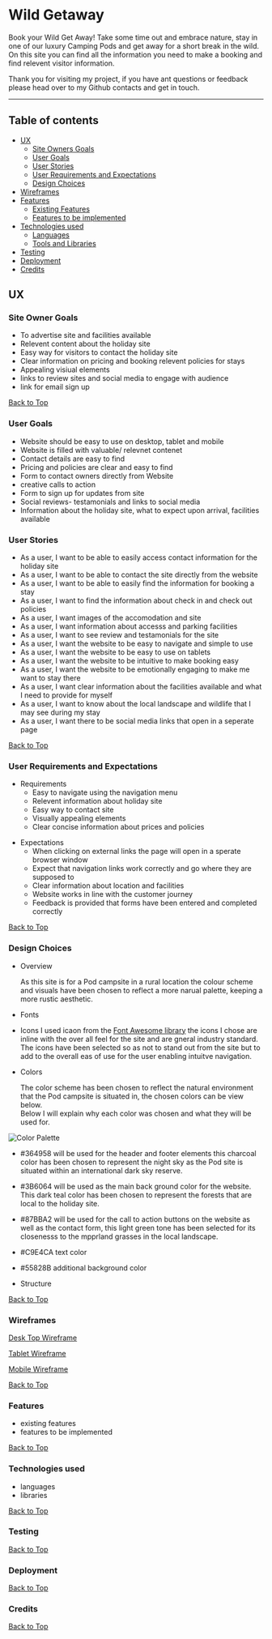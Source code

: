 # Wild Getaway
Book your Wild Get Away! Take some time out and embrace nature, stay in one of our luxury Camping Pods and get away for a short break in the wild.
On this site you can find all the information you need to make a booking and find relevent visitor information.

Thank you for visiting my project, if you have ant questions or feedback please head over to my Github contacts and get in touch.

---
## Table of contents 

* [UX](#ux)
    * [Site Owners Goals](#site-owners-goals)
    * [User Goals](#user-goals)
    * [User Stories](#user-stories)
    * [User Requirements and Expectations](#user-requirements-and-expectations)
    * [Design Choices](#design-choices)
* [Wireframes](#wireframes)
* [Features](#features)
    * [Existing Features](#existing-features)
    * [Features to be implemented](#features-to-be-implemented)
* [Technologies used](#technologies-used)
    * [Languages](#languages)
    * [Tools and Libraries](#tools-and-libraries)
* [Testing](#testing)
* [Deployment](#deployment)
* [Credits](#credits)

<a></a>
---
<a name="UX"></a>
## UX
<a></a>
### Site Owner Goals
* To advertise site and facilities available
* Relevent content about the holiday site
* Easy way for visitors to contact the holiday site
* Clear information on pricing and booking relevent policies for stays
* Appealing visiual elements
* links to review sites and social media to engage with audience
* link for email sign up

[Back to Top](#table-of-contents)

<a></a>

### User Goals
* Website should be easy to use on desktop, tablet and mobile
* Website is filled with valuable/ relevnet contenet
* Contact details are easy to find
* Pricing and policies are clear and easy to find
* Form to contact owners directly from Website
* creative calls to action
* Form to sign up for updates from site
* Social reviews- testamonials and links to social media
* Information about the holiday site, what to expect upon arrival, facilities available

<a></a>

### User Stories

* As a user, I want to be able to easily access contact information for the holiday site
* As a user, I want to be able to contact the site directly from the website
* As a user, I want to be able to easily find the information for booking a stay
* As a user, I want to find the information about check in and check out policies
* As a user, I want images of the accomodation and site
* As a user, I want information about accesss and parking facilities
* As a user, I want to see review and testamonials for the site
* As a user, I want the website to be easy to navigate and simple to use
* As a user, I want the website to be easy to use on tablets
* As a user, I want the website to be intuitive to make booking easy
* As a user, I want the website to be emotionally engaging to make me want to stay there
* As a user, I want clear information about the facilities available and what I need to provide for myself
* As a user, I want to know about the local landscape and wildlife that I may see during my stay
* As a user, I want there to be social media links that open in a seperate page

[Back to Top](#table-of-contents)

<a></a>

### User Requirements and Expectations
* Requirements
  * Easy to navigate using the navigation menu 
  * Relevent information about holiday site
  * Easy way to contact site
  * Visually appealing elements
  * Clear concise information about prices and policies

<a></a>

* Expectations
  * When clicking on external links the page will open in a sperate browser window
  * Expect that navigation links work correctly and go where they are supposed to
  * Clear information about location and facilities
  * Website works in line with the customer journey
  * Feedback is provided that forms have been entered and completed correctly

[Back to Top](#table-of-contents)

<a></a>

### Design Choices
* Overview

   As this site is for a Pod campsite in a rural location the colour scheme and visuals have been chosen to reflect a more narual palette, keeping a more rustic aesthetic.  

* Fonts
   
* Icons
   I used icaon from the [Font Awesome library](https://fontawesome.com/ "Font Awesome") the icons I chose are inline with the over all feel for the site and are gneral industry standard.
   The icons have been selected so as not to stand out from the site but to add to the overall eas of use for the user enabling intuitve navigation.
   
* Colors

   The color scheme has been chosen to reflect the natural environment that the Pod campsite is situated in, the chosen colors can be view below.   
   Below I will explain why each color was chosen and what they will be used for.   

![Color Palette](wireframes/color_scheme.png)

  * #364958 will be used for the header and footer elements this charcoal color has been chosen to represent the night sky as the Pod site is situated within an international dark sky reserve.
  * #3B6064 will be used as the main back ground color for the website. This dark teal color has been chosen to represent the forests that are local to the holiday site.
  * #87BBA2 will be used for the call to action buttons on the website as well as the contact form, this light green tone has been selected for its closenesss to the mpprland grasses in the local landscape.
  * #C9E4CA text color
  * #55828B additional background color

* Structure

[Back to Top](#table-of-contents)

<a></a>

### Wireframes

[Desk Top Wireframe](wireframes/wild_getaway_desktop.png)

[Tablet Wireframe](wireframes/wild_getaway_tablet.png)

[Mobile Wireframe](wireframes/wild_getaway_mobile.png)

[Back to Top](#table-of-contents)

<a></a>

### Features 
* existing features  
* features to be implemented

[Back to Top](#table-of-contents)

<a></a>

### Technologies used
* languages
* libraries

[Back to Top](#table-of-contents)

<a></a>

### Testing

[Back to Top](#table-of-contents)

<a></a>

### Deployment

[Back to Top](#table-of-contents)

<a></a>

### Credits

[Back to Top](#table-of-contents)

<a></a>
